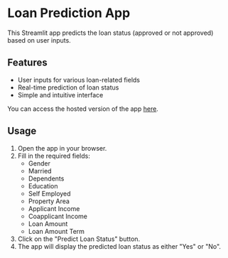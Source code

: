 # Loan Prediction App

This Streamlit app predicts the loan status (approved or not approved) based on user inputs.

## Features

- User inputs for various loan-related fields
- Real-time prediction of loan status
- Simple and intuitive interface

You can access the hosted version of the app [here](https://share.streamlit.io/yourusername/loan_prediction_app/main/loan_prediction_app.py).

## Usage
1. Open the app in your browser.
2. Fill in the required fields:
    - Gender
    - Married
    - Dependents
    - Education
    - Self Employed
    - Property Area
    - Applicant Income
    - Coapplicant Income
    - Loan Amount
    - Loan Amount Term
3. Click on the "Predict Loan Status" button.
4. The app will display the predicted loan status as either "Yes" or "No".


